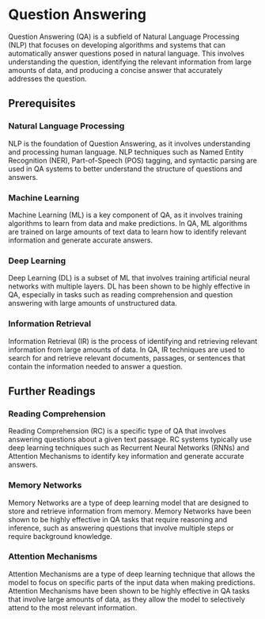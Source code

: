 # Question Answering

Question Answering (QA) is a subfield of Natural Language Processing (NLP) that focuses on developing algorithms and systems that can automatically answer questions posed in natural language. This involves understanding the question, identifying the relevant information from large amounts of data, and producing a concise answer that accurately addresses the question.

## Prerequisites

### Natural Language Processing

NLP is the foundation of Question Answering, as it involves understanding and processing human language. NLP techniques such as Named Entity Recognition (NER), Part-of-Speech (POS) tagging, and syntactic parsing are used in QA systems to better understand the structure of questions and answers.

### Machine Learning

Machine Learning (ML) is a key component of QA, as it involves training algorithms to learn from data and make predictions. In QA, ML algorithms are trained on large amounts of text data to learn how to identify relevant information and generate accurate answers.

### Deep Learning

Deep Learning (DL) is a subset of ML that involves training artificial neural networks with multiple layers. DL has been shown to be highly effective in QA, especially in tasks such as reading comprehension and question answering with large amounts of unstructured data.

### Information Retrieval

Information Retrieval (IR) is the process of identifying and retrieving relevant information from large amounts of data. In QA, IR techniques are used to search for and retrieve relevant documents, passages, or sentences that contain the information needed to answer a question.

## Further Readings

### Reading Comprehension

Reading Comprehension (RC) is a specific type of QA that involves answering questions about a given text passage. RC systems typically use deep learning techniques such as Recurrent Neural Networks (RNNs) and Attention Mechanisms to identify key information and generate accurate answers.

### Memory Networks

Memory Networks are a type of deep learning model that are designed to store and retrieve information from memory. Memory Networks have been shown to be highly effective in QA tasks that require reasoning and inference, such as answering questions that involve multiple steps or require background knowledge.

### Attention Mechanisms

Attention Mechanisms are a type of deep learning technique that allows the model to focus on specific parts of the input data when making predictions. Attention Mechanisms have been shown to be highly effective in QA tasks that involve large amounts of data, as they allow the model to selectively attend to the most relevant information.
